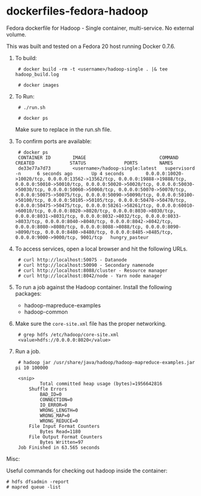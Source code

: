 dockerfiles-fedora-hadoop
========================

Fedora dockerfile for Hadoop - Single container, multi-service.  No external volume.

This was built and tested on a Fedora 20 host running Docker 0.7.6.

1. To build:

        # docker build -rm -t <username>/hadoop-single . |& tee hadoop_build.log

        # docker images

2. To Run:

        # ./run.sh

        # docker ps

    Make sure to replace <username> in the run.sh file.

3. To confirm ports are available:

        # docker ps
        CONTAINER ID        IMAGE                           COMMAND             CREATED             STATUS              PORTS        NAMES
        de33e77a7d73        <username>/hadoop-single:latest   supervisord -n      6 seconds ago       Up 4 seconds        0.0.0.0:10020->10020/tcp, 0.0.0.0:13562->13562/tcp, 0.0.0.0:19888->19888/tcp, 0.0.0.0:50010->50010/tcp, 0.0.0.0:50020->50020/tcp, 0.0.0.0:50030->50030/tcp, 0.0.0.0:50060->50060/tcp, 0.0.0.0:50070->50070/tcp, 0.0.0.0:50075->50075/tcp, 0.0.0.0:50090->50090/tcp, 0.0.0.0:50100->50100/tcp, 0.0.0.0:50105->50105/tcp, 0.0.0.0:50470->50470/tcp, 0.0.0.0:50475->50475/tcp, 0.0.0.0:58261->58261/tcp, 0.0.0.0:60010->60010/tcp, 0.0.0.0:8020->8020/tcp, 0.0.0.0:8030->8030/tcp, 0.0.0.0:8031->8031/tcp, 0.0.0.0:8032->8032/tcp, 0.0.0.0:8033->8033/tcp, 0.0.0.0:8040->8040/tcp, 0.0.0.0:8042->8042/tcp, 0.0.0.0:8080->8080/tcp, 0.0.0.0:8088->8088/tcp, 0.0.0.0:8090->8090/tcp, 0.0.0.0:8480->8480/tcp, 0.0.0.0:8485->8485/tcp, 0.0.0.0:9000->9000/tcp, 9001/tcp   hungry_pasteur

4. To access services, open a local browser and hit the following URLs.

        # curl http://localhost:50075 - Datanode
        # curl http://localhost:50090 - Secondary namenode
        # curl http://localhost:8088/cluster - Resource manager
        # curl http://localhost:8042/node - Yarn node manager

5. To run a job against the Hadoop container.  Install the following packages:
    - hadoop-mapreduce-examples
    - hadoop-common

6. Make sure the `core-site.xml` file has the proper networking.

        # grep hdfs /etc/hadoop/core-site.xml
        <value>hdfs://0.0.0.0:8020</value>

7. Run a job.

        # hadoop jar /usr/share/java/hadoop/hadoop-mapreduce-examples.jar pi 10 100000

        <snip>
        		Total committed heap usage (bytes)=1956642816
        	Shuffle Errors
        		BAD_ID=0
        		CONNECTION=0
        		IO_ERROR=0
        		WRONG_LENGTH=0
        		WRONG_MAP=0
        		WRONG_REDUCE=0
        	File Input Format Counters 
        		Bytes Read=1180
        	File Output Format Counters 
        		Bytes Written=97
        Job Finished in 63.565 seconds


Misc:

Useful commands for checking out hadoop inside the container:

    # hdfs dfsadmin -report
    # mapred queue -list
